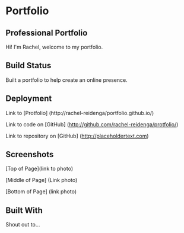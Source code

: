 # Portfolio
## Professional Portfolio

Hi! I'm Rachel, welcome to my portfolio.

## Build Status

Built a portfolio to help create an online presence.

## Deployment

Link to [Protfolio] (http://rachel-reidenga/portfolio.github.io/)

Link to code on [GitHub] (http://github.com/rachel-reidenga/protfolio/)

Link to repository on [GitHub] (http://placeholdertext.com)

## Screenshots

[Top of Page](link to photo)

[Middle of Page] (Link photo)

[Bottom of Page] (link photo)

## Built With

Shout out to...
